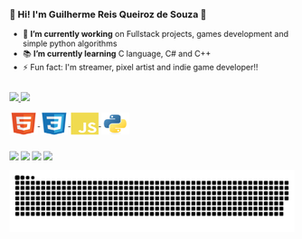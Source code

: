 ### 💾 Hi! I'm Guilherme Reis Queiroz de Souza 💾

- 🧰 **I’m currently working** on Fullstack projects, games development and simple python algorithms
- 📚 **I’m currently learning** C language, C# and C++
- ⚡ Fun fact: I'm streamer, pixel artist and indie game developer!!
##

<div>
  <a href="https://github.com/Guilherme-ReisSouza">
  <img height="180em" src="https://github-readme-stats.vercel.app/api/top-langs/?username=Guilherme-ReisSouza&layout=compact&langs_count=7&theme=dracula"/>
  <img height="180em" src="https://github-readme-stats.vercel.app/api?username=Guilherme-ReisSouza&show_icons=true&theme=dracula&include_all_commits=true&count_private=true"/>
</div>
<div style="display: inline_block"><br>
  <img align="center" alt="icon-HTML" height="40" width="50" src="https://raw.githubusercontent.com/devicons/devicon/master/icons/html5/html5-original.svg">
  <img align="center" alt="icon-CSS" height="40" width="50" src="https://raw.githubusercontent.com/devicons/devicon/master/icons/css3/css3-original.svg">
  <img align="center" alt="icon-Js" height="40" width="50" src="https://raw.githubusercontent.com/devicons/devicon/master/icons/javascript/javascript-plain.svg">
  <img align="center" alt="icon-Python" height="40" width="50" src="https://raw.githubusercontent.com/devicons/devicon/master/icons/python/python-original.svg">
</div>
  
##

<div> 
  <a href = "mailto:guilhermereisqcontato@gmail.com"><img src="https://img.shields.io/badge/Gmail-D14836?style=for-the-badge&logo=gmail&logoColor=white" target="_blank"></a>
  <a href="https://www.linkedin.com/in/guilherme-reis-queiroz/" target="_blank"><img src="https://img.shields.io/badge/-LinkedIn-%230077B5?style=for-the-badge&logo=linkedin&logoColor=white" target="_blank"></a>
  <a href="https://instagram.com/ttams_insta" target="_blank"><img src="https://img.shields.io/badge/-Instagram-%23E4405F?style=for-the-badge&logo=instagram&logoColor=white" target="_blank"></a>
 	<a href="https://www.twitch.tv/ttams" target="_blank"><img src="https://img.shields.io/badge/Twitch-9146FF?style=for-the-badge&logo=twitch&logoColor=white" target="_blank"></a>
 
  ![Snake animation](https://github.com/Guilherme-ReisSouza/Guilherme-ReisSouza/blob/output/github-contribution-grid-snake.svg)
 
</div>

